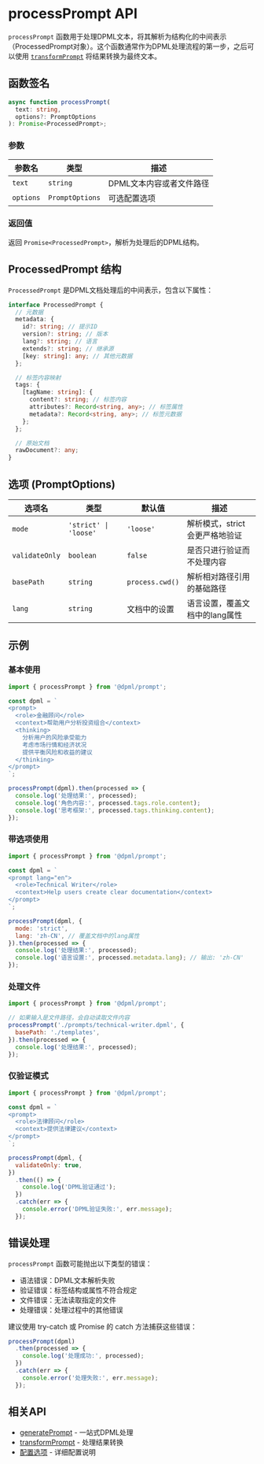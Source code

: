 # processPrompt API

`processPrompt` 函数用于处理DPML文本，将其解析为结构化的中间表示（ProcessedPrompt对象）。这个函数通常作为DPML处理流程的第一步，之后可以使用 [`transformPrompt`](./transform-prompt.md) 将结果转换为最终文本。

## 函数签名

```typescript
async function processPrompt(
  text: string,
  options?: PromptOptions
): Promise<ProcessedPrompt>;
```

### 参数

| 参数名    | 类型            | 描述                     |
| --------- | --------------- | ------------------------ |
| `text`    | `string`        | DPML文本内容或者文件路径 |
| `options` | `PromptOptions` | 可选配置选项             |

### 返回值

返回 `Promise<ProcessedPrompt>`，解析为处理后的DPML结构。

## ProcessedPrompt 结构

`ProcessedPrompt` 是DPML文档处理后的中间表示，包含以下属性：

```typescript
interface ProcessedPrompt {
  // 元数据
  metadata: {
    id?: string; // 提示ID
    version?: string; // 版本
    lang?: string; // 语言
    extends?: string; // 继承源
    [key: string]: any; // 其他元数据
  };

  // 标签内容映射
  tags: {
    [tagName: string]: {
      content?: string; // 标签内容
      attributes?: Record<string, any>; // 标签属性
      metadata?: Record<string, any>; // 标签元数据
    };
  };

  // 原始文档
  rawDocument?: any;
}
```

## 选项 (PromptOptions)

| 选项名         | 类型                  | 默认值          | 描述                           |
| -------------- | --------------------- | --------------- | ------------------------------ |
| `mode`         | `'strict' \| 'loose'` | `'loose'`       | 解析模式，strict会更严格地验证 |
| `validateOnly` | `boolean`             | `false`         | 是否只进行验证而不处理内容     |
| `basePath`     | `string`              | `process.cwd()` | 解析相对路径引用的基础路径     |
| `lang`         | `string`              | 文档中的设置    | 语言设置，覆盖文档中的lang属性 |

## 示例

### 基本使用

```javascript
import { processPrompt } from '@dpml/prompt';

const dpml = `
<prompt>
  <role>金融顾问</role>
  <context>帮助用户分析投资组合</context>
  <thinking>
    分析用户的风险承受能力
    考虑市场行情和经济状况
    提供平衡风险和收益的建议
  </thinking>
</prompt>
`;

processPrompt(dpml).then(processed => {
  console.log('处理结果:', processed);
  console.log('角色内容:', processed.tags.role.content);
  console.log('思考框架:', processed.tags.thinking.content);
});
```

### 带选项使用

```javascript
import { processPrompt } from '@dpml/prompt';

const dpml = `
<prompt lang="en">
  <role>Technical Writer</role>
  <context>Help users create clear documentation</context>
</prompt>
`;

processPrompt(dpml, {
  mode: 'strict',
  lang: 'zh-CN', // 覆盖文档中的lang属性
}).then(processed => {
  console.log('处理结果:', processed);
  console.log('语言设置:', processed.metadata.lang); // 输出: 'zh-CN'
});
```

### 处理文件

```javascript
import { processPrompt } from '@dpml/prompt';

// 如果输入是文件路径，会自动读取文件内容
processPrompt('./prompts/technical-writer.dpml', {
  basePath: './templates',
}).then(processed => {
  console.log('处理结果:', processed);
});
```

### 仅验证模式

```javascript
import { processPrompt } from '@dpml/prompt';

const dpml = `
<prompt>
  <role>法律顾问</role>
  <context>提供法律建议</context>
</prompt>
`;

processPrompt(dpml, {
  validateOnly: true,
})
  .then(() => {
    console.log('DPML验证通过');
  })
  .catch(err => {
    console.error('DPML验证失败:', err.message);
  });
```

## 错误处理

`processPrompt` 函数可能抛出以下类型的错误：

- 语法错误：DPML文本解析失败
- 验证错误：标签结构或属性不符合规定
- 文件错误：无法读取指定的文件
- 处理错误：处理过程中的其他错误

建议使用 try-catch 或 Promise 的 catch 方法捕获这些错误：

```javascript
processPrompt(dpml)
  .then(processed => {
    console.log('处理成功:', processed);
  })
  .catch(err => {
    console.error('处理失败:', err.message);
  });
```

## 相关API

- [generatePrompt](./generate-prompt.md) - 一站式DPML处理
- [transformPrompt](./transform-prompt.md) - 处理结果转换
- [配置选项](./configuration.md) - 详细配置说明
